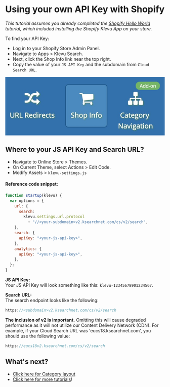 # Using your own API Key with Shopify

_This tutorial assumes you already completed the
[Shopify Hello World](/getting-started/1-hello-world/shopify)
tutorial, which included installing the Shopify Klevu App on your store._

To find your API Key:

- Log in to your Shopify Store Admin Panel.
- Navigate to Apps > Klevu Search.
- Next, click the Shop Info link near the top right.
- Copy the value of your `JS API Key` and the subdomain from `Cloud Search URL`.

![Shop Info](/getting-started/5-your-api-key/images/shop-info.jpg)

## Where to your JS API Key and Search URL?

- Navigate to Online Store > Themes.
- On Current Theme, select Actions > Edit Code.
- Modify Assets > `klevu-settings.js`

#### Reference code snippet:

```js
function startup(klevu) {
  var options = {
    url: {
      search:
        klevu.settings.url.protocol
          + "//<your-subdomain>v2.ksearchnet.com/cs/v2/search",
    },
    search: {
      apiKey: "<your-js-api-key>",
    },
    analytics: {
      apiKey: "<your-js-api-key>",
    },
  };
}
```

**JS API Key:**  
Your JS API Key will look something like this: `klevu-12345678901234567`.

**Search URL:**  
The search endpoint looks like the following:

```js
https://<subdomain>v2.ksearchnet.com/cs/v2/search
```

**The inclusion of v2 is important.** Omitting this will cause degraded performance as it will not utilize our Content Delivery Network (CDN). For example, if your Cloud Search URL was 'eucs18.ksearchnet.com', you should use the following value:

```js
https://eucs18v2.ksearchnet.com/cs/v2/search
```

## What's next?

- [Click here for Category layout](/getting-started/6-category-navigation/shopify)
- [Click here for more tutorials](/modules)!
